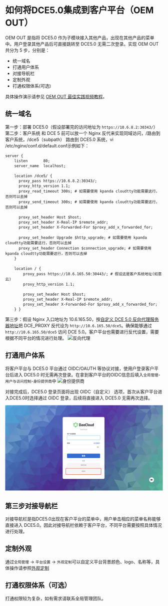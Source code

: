 # 如何将DCE5.0集成到客户平台（OEM OUT）

OEM OUT 是指将 DCE5.0 作为子模块接入其他产品，出现在其他产品的菜单中。用户登录其他产品后可直接跳转至 DCE5.0 无需二次登录。实现 OEM OUT 共分为 5 步，分别是：
* 统一域名
* 打通用户体系
* 对接导航栏
* 定制外观
* 打通权限体系(可选)

具体操作演示请参见 [OEM OUT 最佳实践视频教程](../../videos/use-cases.md#dce-50_2)。

## 统一域名

第一步：部署 DCE5.0（假设部署完的访问地址为 `https://10.6.8.2:30343/`）
第二步：客户系统 和 DCE 5 前可以放一个 Nginx 反代来实现同域访问，/路由到客户系统，/dce5（subpath） 路由到 DCE5.0 系统，vi /etc/nginx/conf.d/default.conf示例如下：

```
server {
    listen       80;
    server_name  localhost;
 
    location /dce5/ {
      proxy_pass https://10.6.8.2:30343/;
      proxy_http_version 1.1;
      proxy_read_timeout 300s; # 如需要使用 kpanda cloudtty功能需要这行，否则可以去掉
      proxy_send_timeout 300s; # 如需要使用 kpanda cloudtty功能需要这行，否则可以去掉
 
      proxy_set_header Host $host;
      proxy_set_header X-Real-IP $remote_addr;
      proxy_set_header X-Forwarded-For $proxy_add_x_forwarded_for;
 
      proxy_set_header Upgrade $http_upgrade; # 如需要使用 kpanda cloudtty功能需要这行，否则可以去掉
      proxy_set_header Connection $connection_upgrade; # 如需要使用 kpanda cloudtty功能需要这行，否则可以去掉
    }
     
    location / {
        proxy_pass https://10.6.165.50:30443/; # 假设这是客户系统地址(如意云)
        proxy_http_version 1.1;
 
        proxy_set_header Host $host;
        proxy_set_header X-Real-IP $remote_addr;
        proxy_set_header X-Forwarded-For $proxy_add_x_forwarded_for;
    } }
```
第三步：假设 Nginx 入口地址为 10.6.165.50，按[自定义 DCE 5.0 反向代理服务器地址](../install/reverse-proxy.md)把 
 DCE_PROXY 反代设为 `http://10.6.165.50/dce5`。确保能够通过 `http://10.6.165.50/dce5` 访问 DCE 5.0。客户平台也需要进行反代设置，需要根据不同平台的情况进行处理。
![反向代理](zh/docs/ghippo/oem/images/agent.png)


## 打通用户体系

将客户平台与 DCE5.0 平台通过 OIDC/OAUTH 等协议对接，使用户登录客户平台后进入 DCE5.0 时无需再次登录。在拿到客户平台的OIDC信息后填入`全局管理`-`用户与访问控制`-`身份提供商`中
![身份提供商](zh/docs/ghippo/oem/images/idp.png)

对接完成后，DCE5.0 登录页面将出现 OIDC（自定义） 选项，首次从客户平台进入DCE5.0时选择通过 OIDC 登录，后续将直接进入 DCE5.0 无需再次选择。

![登录页](images/login.png)

## 第三步对接导航栏
对接导航栏是指DCE5.0出现在客户平台的菜单中，用户单击相应的菜单名称能够直接进入 DCE5.0。因此对接导航栏依赖于客户平台，不同平台需要按照具体情况进行处理。

## 定制外观

通过`全局管理` -> `平台设置` -> `外观定制`可以自定义平台背景颜色、logo、名称等，具体操作请参照[外观定制](../user-guide/platform-setting/appearance.md)

## 打通权限体系（可选）
打通权限较为复杂，如有需求请联系全局管理团队。
